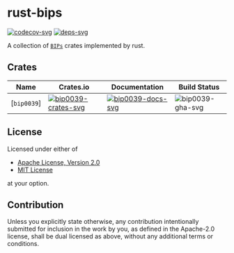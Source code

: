 # rust-bips

[![codecov-svg]][codecov-url]
[![deps-svg]][deps-url]

[codecov-svg]: https://img.shields.io/codecov/c/github/koushiro/bip0039
[codecov-url]: https://codecov.io/gh/koushiro/bip0039
[deps-svg]: https://deps.rs/repo/github/koushiro/bip0039/status.svg
[deps-url]: https://deps.rs/repo/github/koushiro/bip0039

A collection of [`BIPs`](https://github.com/bitcoin/bips) crates implemented by rust.

## Crates

| Name        | Crates.io                                   | Documentation                           | Build Status       |
|-------------|---------------------------------------------|-----------------------------------------|--------------------|
| [`bip0039`] | [![bip0039-crates-svg]][bip0039-crates-url] | [![bip0039-docs-svg]][bip0039-docs-url] | ![bip0039-gha-svg] |

<!--| [`bip0032`] | [![bip0032-crates-svg]][bip0032-crates-url] | [![bip0032-docs-svg]][bip0032-docs-url] | ![bip0032-gha-svg] |-->

[bip0039-crates-svg]: https://img.shields.io/crates/v/bip0039
[bip0039-crates-url]: https://crates.io/crates/bip0039
[bip0039-docs-svg]: https://docs.rs/bip0039/badge.svg
[bip0039-docs-url]: https://docs.rs/bip0039
[bip0039-gha-svg]: https://github.com/koushiro/bip0039/workflows/test/badge.svg

<!--
[bip0032-crates-svg]: https://img.shields.io/crates/v/bip0032
[bip0032-crates-url]: https://crates.io/crates/bip0032
[bip0032-docs-svg]: https://docs.rs/bip0032/badge.svg
[bip0032-docs-url]: https://docs.rs/bip0032
[bip0032-gha-svg]: https://github.com/koushiro/bip0039/workflows/test/badge.svg
-->

## License

Licensed under either of

- [Apache License, Version 2.0](http://www.apache.org/licenses/LICENSE-2.0)
- [MIT License](http://opensource.org/licenses/MIT)

at your option.

## Contribution

Unless you explicitly state otherwise, any contribution intentionally submitted
for inclusion in the work by you, as defined in the Apache-2.0 license, shall be
dual licensed as above, without any additional terms or conditions.
